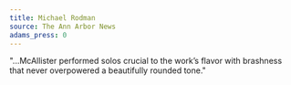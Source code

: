 ```yaml
---
title: Michael Rodman
source: The Ann Arbor News
adams_press: 0
---
```

"...McAllister performed solos crucial to the work&#8217;s flavor with brashness that never overpowered a beautifully rounded tone."